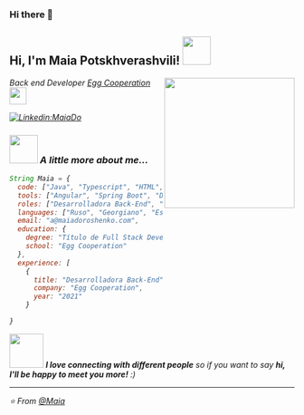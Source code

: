 ### Hi there 👋

<h2> Hi, I'm Maia Potskhverashvili! <img src="https://media.giphy.com/media/mGcNjsfWAjY5AEZNw6/giphy.gif" width="50"></h2>
<img align='right' src="https://media.giphy.com/media/ieyl9zmCjO4b4t6qoY/giphy.gif" width="230">
<p><em>Back end Developer <a href="http://www.unb.br">Egg Cooperation</a><img src="https://media.giphy.com/media/fYSnHlufseco8Fh93Z/giphy.gif" width="30">


[![Linkedin:MaiaDo](https://img.shields.io/badge/-maiaDo-blue?style=flat-square&logo=Linkedin&logoColor=white&link=https://https://www.linkedin.com/in/maia-doroshenko/
)](https://www.linkedin.com/in/maia-doroshenko/)



### <img src="https://media.giphy.com/media/VgCDAzcKvsR6OM0uWg/giphy.gif" width="50"> A little more about me...  

```javascript
String Maia = {
  code: ["Java", "Typescript", "HTML", "CSS"],
  tools: ["Angular", "Spring Boot", "Docker", "MySQL"],
  roles: ["Desarrolladora Back-End", "Full Stack Developer"],
  languages: ["Ruso", "Georgiano", "Español", "Inglés"],
  email: "a@maiadoroshenko.com",
  education: {
    degree: "Título de Full Stack Developer",
    school: "Egg Cooperation"
  },
  experience: [
    {
      title: "Desarrolladora Back-End",
      company: "Egg Cooperation",
      year: "2021"
    }

}
```

<img src="https://media.giphy.com/media/LnQjpWaON8nhr21vNW/giphy.gif" width="60"> <em><b>I love connecting with different people</b> so if you want to say <b>hi, I'll be happy to meet you more!</b> :)</em>

---

⭐️ From [@Maia](https://github.com/MaiaDoroshenko)
